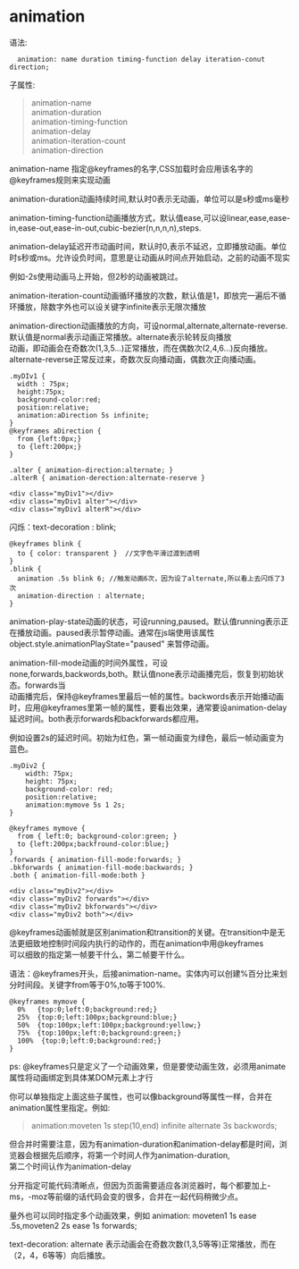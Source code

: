 # animation

语法:   

```
  animation: name duration timing-function delay iteration-conut direction;
```


子属性:  

> animation-name  
> animation-duration  
> animation-timing-function  
> animation-delay  
> animation-iteration-count  
> animation-direction  

animation-name 指定@keyframes的名字,CSS加载时会应用该名字的@keyframes规则来实现动画  

animation-duration动画持续时间,默认时0表示无动画，单位可以是s秒或ms毫秒  

animation-timing-function动画播放方式，默认值ease,可以设linear,ease,ease-in,ease-out,ease-in-out,cubic-bezier(n,n,n,n),steps.  

animation-delay延迟开市动画时间，默认时0,表示不延迟，立即播放动画。单位时s秒或ms。允许设负时间，意思是让动画从时间点开始启动，之前的动画不现实  

例如-2s使用动画马上开始，但2秒的动画被跳过。

animation-iteration-count动画循环播放的次数，默认值是1，即放完一遍后不循环播放，除数字外也可以设关键字infinite表示无限次播放  

animation-direction动画播放的方向，可设normal,alternate,alternate-reverse.默认值是normal表示动画正常播放。alternate表示轮转反向播放  
动画，即动画会在奇数次(1,3,5...)正常播放，而在偶数次(2,4,6...)反向播放。alternate-reverse正常反过来，奇数次反向播动画，偶数次正向播动画。  

```
.myDIv1 {
  width : 75px;
  height:75px;
  background-color:red;
  position:relative;
  animation:aDirection 5s infinite;
}
@keyframes aDirection {
  from {left:0px;}
  to {left:200px;}
}

.alter { animation-direction:alternate; }
.alterR { animation-derection:alternate-reserve }

<div class="myDiv1"></div>
<div class="myDiv1 alter"></div>
<div class="myDiv1 alterR"></div>
```


闪烁：text-decoration : blink;  

```
@keyframes blink {
  to { color: transparent }  //文字色平滑过渡到透明
}
.blink {
  animation .5s blink 6; //触发动画6次，因为设了alternate,所以看上去闪烁了3次
  animation-direction : alternate;
}
```

animation-play-state动画的状态，可设running,paused。默认值running表示正在播放动画。paused表示暂停动画。通常在js端使用该属性  
object.style.animationPlayState="paused" 来暂停动画。

animation-fill-mode动画的时间外属性，可设none,forwards,backwords,both。默认值none表示动画播完后，恢复到初始状态。forwards当  
动画播完后，保持@keyframes里最后一帧的属性。backwords表示开始播动画时，应用@keyframes里第一帧的属性，要看出效果，通常要设animation-delay  
延迟时间。both表示forwards和backforwards都应用。

例如设置2s的延迟时间。初始为红色，第一帧动画变为绿色，最后一帧动画变为蓝色。

```
.myDiv2 {
    width: 75px;
    height: 75px;
    background-color: red;
    position:relative;
    animation:mymove 5s 1 2s;
}

@keyframes mymove {
  from { left:0; background-color:green; }
  to {left:200px;backfround-color:blue;}
}
.forwards { animation-fill-mode:forwards; }
.bkforwards { animation-fill-mode:backwards; }
.both { animation-fill-mode:both }

<div class="myDiv2"></div>
<div class="myDiv2 forwards"></div>
<div class="myDiv2 bkforwards"></div>
<div class="myDiv2 both"></div>
```

@keyframes动画帧就是区别animation和transition的关键。在transition中是无法更细致地控制时间段内执行的动作的，而在animation中用@keyframes   
可以细致的指定第一帧要干什么，第二帧要干什么。  

语法：@keyframes开头，后接animation-name。实体内可以创建%百分比来划分时间段。关键字from等于0%,to等于100%.  

```
@keyframes mymove {
  0%   {top:0;left:0;background:red;}
  25%  {top:0;left:100px;background:blue;}
  50%  {top:100px;left:100px;background:yellow;}
  75%  {top:100px;left:0;background:green;}
  100%  {top:0;left:0;background:red;}
}
```

ps: @keyframes只是定义了一个动画效果，但是要使动画生效，必须用animate属性将动画绑定到具体某DOM元素上才行  

你可以单独指定上面这些子属性，也可以像background等属性一样，合并在animation属性里指定。例如:  

> animation:moveten 1s step(10,end) infinite alternate 3s backwords;

但合并时需要注意，因为有animation-duration和animation-delay都是时间，浏览器会根据先后顺序，将第一个时间人作为animation-duration,  
第二个时间认作为animation-delay  

分开指定可能代码清晰点，但因为页面需要适应各浏览器时，每个都要加上-ms，-moz等前缀的话代码会变的很多，合并在一起代码稍微少点。  

量外也可以同时指定多个动画效果，例如 animation: moveten1 1s ease .5s,moveten2 2s ease 1s forwards;


text-decoration: alternate 表示动画会在奇数次数(1,3,5等等)正常播放，而在（2，4，6等等）向后播放。 





